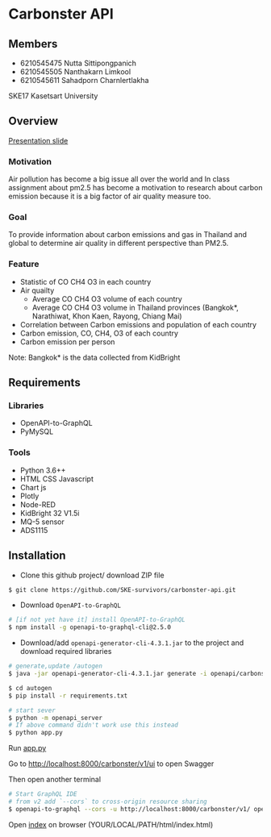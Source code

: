 # Carbonster API

## Members
- 6210545475 Nutta Sittipongpanich
- 6210545505 Nanthakarn Limkool
- 6210545611 Sahadporn Charnlertlakha

SKE17 Kasetsart University

## Overview
[Presentation slide](https://drive.google.com/file/d/1EMJkDjNAFis8yuj9Y0cx9-7depBLH7OU/view?usp=sharing)

### Motivation
Air pollution has become a big issue all over the world and In class assignment about pm2.5 has become a motivation to research about carbon emission because it is a big factor of air quality measure too.

### Goal
To provide information about carbon emissions and gas in Thailand and global to determine air quality in different perspective than PM2.5.

### Feature
- Statistic of CO CH4 O3 in each country
- Air quailty
  - Average CO CH4 O3 volume of each country
  - Average CO CH4 O3 volume in Thailand provinces (Bangkok*, Narathiwat, Khon Kaen, Rayong, Chiang Mai) 
- Correlation between Carbon emissions and population of each country
- Carbon emission, CO, CH4, O3 of each country
- Carbon emission per person

Note: Bangkok* is the data collected from KidBright

## Requirements

### Libraries
* OpenAPI-to-GraphQL
* PyMySQL

### Tools
* Python 3.6++
* HTML CSS Javascript
* Chart js
* Plotly
* Node-RED
* KidBright 32 V1.5i
* MQ-5 sensor
* ADS1115
 
## Installation 

* Clone this github project/ download ZIP file

```bash
$ git clone https://github.com/SKE-survivors/carbonster-api.git
```

* Download `OpenAPI-to-GraphQL`

```bash
# [if not yet have it] install OpenAPI-to-GraphQL
$ npm install -g openapi-to-graphql-cli@2.5.0
```

* Download/add `openapi-generator-cli-4.3.1.jar` to the project and download required libraries

```bash
# generate,update /autogen
$ java -jar openapi-generator-cli-4.3.1.jar generate -i openapi/carbonster-api.yaml -o autogen -g python-flask

$ cd autogen
$ pip install -r requirements.txt

# start sever
$ python -m openapi_server
# If above command didn't work use this instead
$ python app.py
```

Run [app.py](app.py)

Go to <http://localhost:8000/carbonster/v1/ui> to open Swagger

Then open another terminal

```bash
# Start GraphQL IDE
# from v2 add `--cors` to cross-origin resource sharing
$ openapi-to-graphql --cors -u http://localhost:8000/carbonster/v1/ openapi/carbonster-api.yaml
```

Open [index](html/index.html) on browser (YOUR/LOCAL/PATH/html/index.html)
